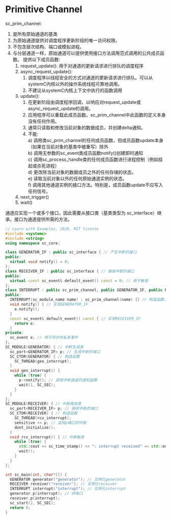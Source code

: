 # Primitive Channel

sc_prim_channel:

  1. 是所有原始通道的基类
  2. 为原始通道提供对调度程序更新阶段的唯一访问权限。
  3. 不包含层次结构、端口或模拟进程。
  4. 与分层通道一样，原始通道可以提供使用接口方法调用范式调用的公共成员函数。
  提供以下成员函数:
      1. request_update(): 用于对通道的更新请求进行排队的调度程序
      2. async_request_update():  
          1) 调度程序以线程安全的方式对通道的更新请求进行排队。可以从systemC内核以外的操作系统线程可靠地调用。
          2) 不建议从systemC内核上下文中执行的函数调用
      3. update():
          1) 在更新阶段由调度程序回调，以响应对request_update或 async_request_update的调用。
          2) 应用程序可以重载此成员函数。sc_prim_channel中此函数的定义本身没有任何作用。
          3) 通常只读取和修改当前对象的数据成员，并创建delta通知。
          4) 不能:  
            a) 调用类sc_prim_channel的任何成员函数，但成员函数update本身（如果在当前对象的基类中被重写）除外  
            b) 调用无参数的sc_event类成员函数notify()创建即时通知  
            c) 调用sc_process_handle类的任何成员函数进行进程控制（例如挂起或杀死进程）  
            d) 更改除当前对象的数据成员之外的任何存储的状态。  
            e) 读取当前对象以外的任何原始通道实例的状态。  
            f) 调用其他通道实例的接口方法。特别是，成员函数update不应写入任何信号。
      4. next_trigger()
      5. wait()

通道应实现一个或多个接口，因此需要从接口类（基类类型为 sc_interface）继承。接口为通道提供所需的方法。

```cpp
// Learn with Examples, 2020, MIT license
#include <systemc>
#include <string>
using namespace sc_core;

class GENERATOR_IF : public sc_interface { // 产生中断的接口
public:
  virtual void notify() = 0;
};
class RECEIVER_IF : public sc_interface { // 接收中断的接口
public:
  virtual const sc_event& default_event() const = 0; // 用于敏感
};
class INTERRUPT : public sc_prim_channel, public GENERATOR_IF, public RECEIVER_IF { // 中断类
public:
  INTERRUPT(sc_module_name name) : sc_prim_channel(name) {} // 构造函数，构造sc_prim_channel
  void notify() { // 实现GENERATOR_IF
    e.notify();
  }
  const sc_event& default_event() const { // 实现RECEIVER_IF
    return e;
  }
private:
  sc_event e; // 用于同步的私有事件
};
SC_MODULE(GENERATOR) { // 中断生成类
  sc_port<GENERATOR_IF> p; // 生成中断的端口
  SC_CTOR(GENERATOR) { // 构造函数
    SC_THREAD(gen_interrupt);
  }
  void gen_interrupt() {
    while (true) {
      p->notify(); // 调用中断通道的通知函数
      wait(1, SC_SEC);
    }
  }
};
SC_MODULE(RECEIVER) { // 中断接收类
  sc_port<RECEIVER_IF> p; // 接收中断的端口
  SC_CTOR(RECEIVER) { // 构造函数
    SC_THREAD(rcv_interrupt);
    sensitive << p; // 监视p端口的中断
    dont_initialize();
  }
  void rcv_interrupt() { // 中断触发
    while (true) {
      std::cout << sc_time_stamp() << ": interrupt received" << std::endl;
      wait();
    }
  }
};

int sc_main(int, char*[]) {
  GENERATOR generator("generator"); // 实例化generator
  RECEIVER receiver("receiver"); // 实例化receiver
  INTERRUPT interrupt("interrupt"); // 实例化interrupt
  generator.p(interrupt); // 绑端口
  receiver.p(interrupt);
  sc_start(2, SC_SEC);
  return 0;
}
```
